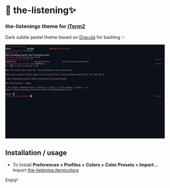 #   🌌 the-listening✨

### the-listenings theme for [iTerm2](https://www.iterm2.com)

Dark subtle pastel theme based on [Dracula](https://draculatheme.com/iterm/) for bashing ✨

![the-listening syntax theme screenshot](screenshot.png)

## Installation / usage

- To Install **Preferences > Profiles > Colors > Color Presets > Import...** 
Import [the-listening.itermcolors](the-listening.itermcolors)

Enjoy! 
